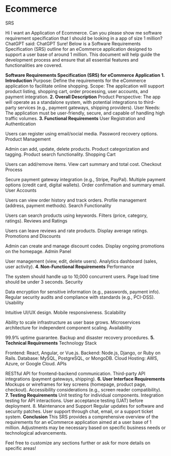 # Ecommerce

SRS


Hi I want an Application of Ecommerce. Can you please show me software requirement specification that I should be looking in a app of size 1 million?
ChatGPT said:
ChatGPT
Sure! Below is a Software Requirements Specification (SRS) outline for an eCommerce application designed to support a user base of around 1 million. This document will help guide the development process and ensure that all essential features and functionalities are covered.

**Software Requirements Specification (SRS) for eCommerce Application**
**1. Introduction**
Purpose: Define the requirements for the eCommerce application to facilitate online shopping.
Scope: The application will support product listing, shopping cart, order processing, user accounts, and payment integration.
**2. Overall Description**
Product Perspective: The app will operate as a standalone system, with potential integrations to third-party services (e.g., payment gateways, shipping providers).
User Needs: The application must be user-friendly, secure, and capable of handling high traffic volumes.
**3. Functional Requirements**
User Registration and Authentication

Users can register using email/social media.
Password recovery options.
Product Management

Admin can add, update, delete products.
Product categorization and tagging.
Product search functionality.
Shopping Cart

Users can add/remove items.
View cart summary and total cost.
Checkout Process

Secure payment gateway integration (e.g., Stripe, PayPal).
Multiple payment options (credit card, digital wallets).
Order confirmation and summary email.
User Accounts

Users can view order history and track orders.
Profile management (address, payment methods).
Search Functionality

Users can search products using keywords.
Filters (price, category, ratings).
Reviews and Ratings

Users can leave reviews and rate products.
Display average ratings.
Promotions and Discounts

Admin can create and manage discount codes.
Display ongoing promotions on the homepage.
Admin Panel

User management (view, edit, delete users).
Analytics dashboard (sales, user activity).
**4. Non-Functional Requirements**
Performance

The system should handle up to 10,000 concurrent users.
Page load time should be under 3 seconds.
Security

Data encryption for sensitive information (e.g., passwords, payment info).
Regular security audits and compliance with standards (e.g., PCI-DSS).
Usability

Intuitive UI/UX design.
Mobile responsiveness.
Scalability

Ability to scale infrastructure as user base grows.
Microservices architecture for independent component scaling.
Availability

99.9% uptime guarantee.
Backup and disaster recovery procedures.
**5. Technical Requirements**
Technology Stack

Frontend: React, Angular, or Vue.js.
Backend: Node.js, Django, or Ruby on Rails.
Database: MySQL, PostgreSQL, or MongoDB.
Cloud Hosting: AWS, Azure, or Google Cloud.
APIs

RESTful API for frontend-backend communication.
Third-party API integrations (payment gateways, shipping).
**6. User Interface Requirements**
Mockups or wireframes for key screens (homepage, product page, checkout).
Accessibility considerations (e.g., screen reader compatibility).
**7. Testing Requirements**
Unit testing for individual components.
Integration testing for API interactions.
User acceptance testing (UAT) before deployment.
8. Maintenance and Support
Regular updates for software and security patches.
User support through chat, email, or a support ticket system.
**Conclusion**
This SRS provides a comprehensive overview of the requirements for an eCommerce application aimed at a user base of 1 million. Adjustments may be necessary based on specific business needs or technological advancements.

Feel free to customize any sections further or ask for more details on specific areas!





